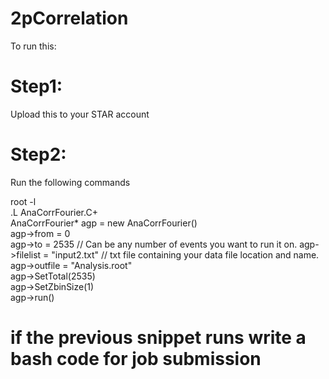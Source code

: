 # 2pCorrelation
To run this:
# Step1: 
Upload this to your STAR account
# Step2: 
Run the following commands

  root -l  
  .L AnaCorrFourier.C+  
  AnaCorrFourier* agp = new AnaCorrFourier()  
  agp->from = 0  
  agp->to = 2535                      // Can be any number of events you want to run it on. 
  agp->filelist = "input2.txt"        // txt file containing your data file location and name. 
  agp->outfile  = "Analysis.root"  
  agp->SetTotal(2535)  
  agp->SetZbinSize(1)  
  agp->run()  
  
# if the previous snippet runs write a bash code for job submission
